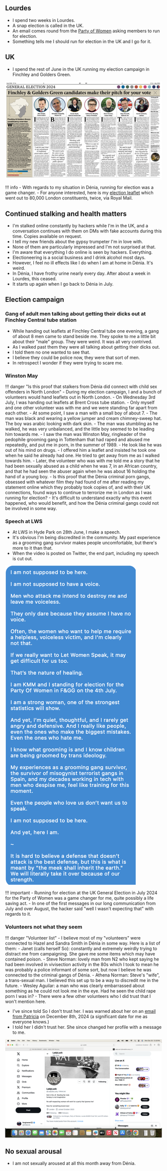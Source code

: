 ## Lourdes

- I spend two weeks in Lourdes.
- A snap election is called in the UK.
- An email comes round from the [Party of Women](https://www.partyofwomen.org/) asking members to run for election.
- Something tells me I should run for election in the UK and I go for it.

## UK

- I spend the rest of June in the UK running my election campaign in Finchley and Golders Green.

![Barnet post](../../content/documents/barnet-post.png)

!!! info
    - With regards to my situation in Dénia, running for election was a game changer.
    - For anyone interested, here is my [election leaflet](../../content/documents/Katharine%20leaflet.pdf) which went out to 80,000 London constituents, twice, via Royal Mail.

## Continued stalking and health matters

- I'm stalked online constantly by hackers while I'm in the UK, and a conversation continues with them on DMs with fake accounts during this time. Copies available on request.
- I tell my new friends about the gypsy trumpeter I'm in love with.
- None of them are particularly impressed and I'm not surprised at that.
- I'm aware that everything I do online is seen by hackers. Everything.
- Electioneering is a social business and I drink alcohol most days.
- However, I feel no ill effects like I do when I am at home in Dénia. It's weird.
- In Dénia, I have frothy urine nearly every day. After about a week in Lourdes, this ceased.
- It starts up again when I go back to Dénia in July.

## Election campaign

### Gang of adult men talking about getting their dicks out at Finchley Central tube station

- While handing out leaflets at Finchley Central tube one evening, a gang of about 8 men came to stand beside me. They spoke to me a little bit about their "male" group. They were weird. It was all very contrived.
- As I walked past them they were all talking about getting their dicks out.
- I told them no one wanted to see that.
- I believe they could be police now, they were that sort of men. 
- In retrospect I wonder if they were trying to scare me.

### Winston May

!!! danger "Is this proof that stalkers from Dénia did connect with child sex offenders in North London"
    - During my election campaign, I and a bunch of volunteers would hand leaflets out in North London.
    - On Wednesday 3rd July, I was handing out leaflets at Brent Cross tube station.
    - Only myself and one other volunteer was with me and we were standing far apart from each other.
    - At some point, I saw a man with a small boy of about 7.
    - The man was black and wearing a yellow jumper and cream chimney-sweep hat. The boy was arabic looking with dark skin.
    - The man was stumbling as he walked, he was very unbalanced, and the little boy seemed to be leading him towards me.
    - I saw the man was Winston May, ringleader of the pedophile grooming gang in Tottenham that had raped and abused me repeatedly, and put me in porn, in the summer of 1989.
    - He look like he was out of his mind on drugs.
    - I offered him a leaflet and insisted he took one when he said he already had one. He tried to get away from me as I walked towards him.
    - Later, the volunteer who was with me told me a story that he had been sexually abused as a child when he was 7, in an African country, and that he had seen the abuser again when he was about 16 holding the hand of a young boy.
    - Is this proof that the Dénia criminal porn gangs, obsessed with whatever film they had found of me after reading my statement online which they probably took copies of, and with their UK connections, found ways to continue to terrorize me in London as I was running for election?
    - It's difficult to understand exactly why this event happened, who would benefit, and how the Dénia criminal gangs could not be involved in some way.

### Speech at LWS

- At LWS in Hyde Park on 28th June, I make a speech.
- It's obvious I'm being discredited in the community. My past experience as a grooming gang survivor makes people uncomfortable, but there's more to it than that.
- When the video is posted on Twitter, the end part, including my speech is cut out.

![my speech](../../content/documents/speeches/my-speech.png)

!!! important
    - Running for election at the UK General Election in July 2024 for the Party of Women was a game changer for me, quite possibly a life saving act.
    - In one of the first messages in our long communication from July and over August, the hacker said "well I wasn't expecting that" with regards to it.

### Volunteers not what they seem

!!! danger "Volunteer list"
    - I believe most of my "volunteers" were connected to Hazel and Sandra Smith in Dénia in some way. Here is a list of them:
        - Janet (calls herself So): constantly and extremely weirdly trying to distract me from campaigning. She gave me some items which may have contained poison.
        - Steve Norman: lovely man from N2 who kept saying he had been involved in vivisection activity in the 80s which I took to mean he was probably a police informant of some sort, but now I believe he was connected to the criminal gangs of Dénia.
        - Athena Norman: Steve's "wife", a trans-sexual man. I believed this set up to be a way to discredit me in the future.
        - Wesley Aguilar: a man who was clearly embarrassed about something as he could not look me in the eye. Had he seen the child rape porn I was in?
        - There were a few other volunteers who I did trust that I won't mention here.

- I've since told So I don't trust her. I was warned about her on an [email from Patricia](../../content/documents/emails/trish-warning-about-So.png) on December 8th, 2024 (a significant date for me as everyone knows.)
- I told her I didn't trust her. She since changed her profile with a message to me.

![so profile](../../content/images/so-profile.png)

## No sexual arousal

- I am not sexually aroused at all this month away from Dénia.
